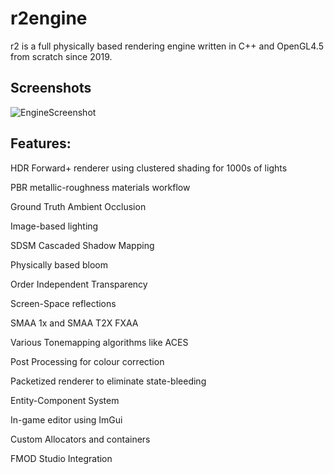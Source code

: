 # r2engine

r2 is a full physically based rendering engine written in C++ and OpenGL4.5 from scratch since 2019.

## Screenshots

![EngineScreenshot](https://github.com/mrriddleman/r2engine/assets/47239656/ce2bcc90-a2ff-4ed9-82cb-f8b087c30faa)

## Features:

HDR Forward+ renderer using clustered shading for 1000s of lights

PBR metallic-roughness materials workflow

Ground Truth Ambient Occlusion

Image-based lighting

SDSM Cascaded Shadow Mapping

Physically based bloom

Order Independent Transparency

Screen-Space reflections

SMAA 1x and SMAA T2X FXAA

Various Tonemapping algorithms like ACES

Post Processing for colour correction

Packetized renderer to eliminate state-bleeding

Entity-Component System

In-game editor using ImGui

Custom Allocators and containers

FMOD Studio Integration
